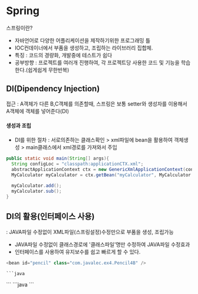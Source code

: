 Spring
=================================
스프링이란?
  * 자바언어로 다양한 어플리케이션을 제작하기위한 프로그래밍 틀   
  * IOC컨데이너에서 부품을 생성하고, 조립하는 라이브러리 집합체.
  * 특징 : 코드의 경량화, 개발중에 테스트가 쉽다  
  * 공부방향 : 프로젝트를 여러개 진행하여, 각 프로젝트당 사용한 코드 및 기능을 학습한다.(쉽게쉽게 무한반복)  

DI(Dipendency Injection)
--------------------------
접근 : A객체가 다른 B,C객체를 의존할때, 스프링은 보통 setter와 생성자를 이용해서 A객체에 객체를 넣어준다(DI)
#### 생성과 조립
  * DI를 위한 절차 : 서로의존하는 클래스확인 > xml파일에 bean을 활용하여 객체생성 > main클래스에서 xml경로를 가져와서 주입
  
  ```java
  public static void main(String[] args){
    String configLoc = "classpath:applicationCTX.xml";                                                 // xml경로를 가져와 configLoc에 저장
    abstractApplicationContext ctx = new GenericXmlApplicationContext(configLoc);                      // xml을 parsing해주는 클래스 = Generic, ctx라는 추상메서드
    MyCalculator myCalculator = ctx.getBean("myCalculator", MyCalculator.class);                       // getbean을 뽑아온다(이름, 타입)
    
    myCalculator.add();
    myCalculator.sub();
  }
  ```
  
  DI의 활용(인터페이스 사용)
  ------------------
   : JAVA파일 수정없이 XML파일(스프링설정)수정만으로 부품을 생성, 조립가능
   
   * JAVA파일 수정없이 클래스경로에 '클래스파일'명만 수정하여 JAVA파일 수정효과
   * 인터페이스를 사용하여 유지보수를 쉽고 빠르게 할 수 있다.
   ```java
   <bean id="pencil" class="com.javalec.ex4.Pencil4B" />
   ```
    ```java
   <bean id="pencil" class="com.javalec.ex4.Pencil6B" />
   ```
    ```java
   <bean id="pencil" class="com.javalec.ex4.Pencil6BWithERaser" />
   ```


  
